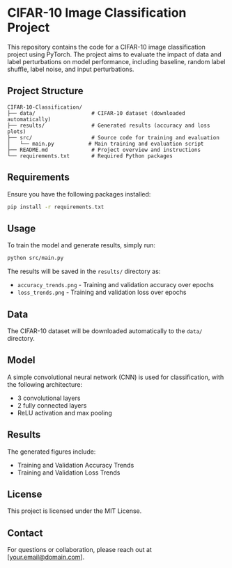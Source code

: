 # CIFAR-10 Image Classification Project

This repository contains the code for a CIFAR-10 image classification project using PyTorch. The project aims to evaluate the impact of data and label perturbations on model performance, including baseline, random label shuffle, label noise, and input perturbations.

## Project Structure

```
CIFAR-10-Classification/
├── data/                  # CIFAR-10 dataset (downloaded automatically)
├── results/               # Generated results (accuracy and loss plots)
├── src/                   # Source code for training and evaluation
│   └── main.py           # Main training and evaluation script
├── README.md              # Project overview and instructions
└── requirements.txt       # Required Python packages
```

## Requirements

Ensure you have the following packages installed:

```bash
pip install -r requirements.txt
```

## Usage

To train the model and generate results, simply run:

```bash
python src/main.py
```

The results will be saved in the `results/` directory as:
- `accuracy_trends.png` - Training and validation accuracy over epochs
- `loss_trends.png` - Training and validation loss over epochs

## Data

The CIFAR-10 dataset will be downloaded automatically to the `data/` directory.

## Model

A simple convolutional neural network (CNN) is used for classification, with the following architecture:
- 3 convolutional layers
- 2 fully connected layers
- ReLU activation and max pooling

## Results

The generated figures include:
- Training and Validation Accuracy Trends
- Training and Validation Loss Trends

## License

This project is licensed under the MIT License.

## Contact

For questions or collaboration, please reach out at [your.email@domain.com].
